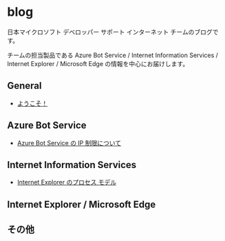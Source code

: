 # blog
日本マイクロソフト デベロッパー サポート インターネット チームのブログです。

チームの担当製品である Azure Bot Service / Internet Information Services / Internet Explorer / Microsoft Edge の情報を中心にお届けします。

## General
- [ようこそ！](./articles/general/welcome.md)

## Azure Bot Service

- [Azure Bot Service の IP 制限について](./articles/azure-bot-service/ip-limitation.md)
<!--
- [Azure Bot Service](./articles/azure-bot-service/sample.md)
-->

## Internet Information Services

- [Internet Explorer のプロセス モデル](./articles/internet-explorer-microsoft-edge/process-model.md)
<!--
- [Internet Information Services](./articles/web-apps/sample.md)
-->

## Internet Explorer / Microsoft Edge

<!--
- [Internet Explorer / Microsoft Edge](./articles/internet-explorer-microsoft-edge/sample.md)
-->

## その他
<!--
- [その他]
-->
